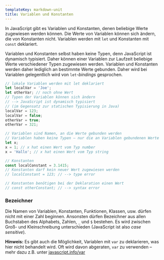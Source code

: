 ```yaml
---
templateKey: markdown-unit
title: Variablen und Konstanten
---
```


In JavaScript gibt es Variablen und Konstanten, denen beliebige Werte zugewiesen werden
können. Die Werte von Variablen können sich ändern, die von Konstanten nicht.
Variablen werden mit `let` und Konstanten mit `const` deklariert.

Variablen und Konstanten selbst haben keine Typen, denn JavaScript ist dynamisch
typisiert. Daher können einer Variablen zur Laufzeit beliebige Werte verschiedener
Typen zugewiesen werden. Variablen und Konstanten werden daher lediglich an
bestimmte Werte gebunden. Daher wird bei Variablen gelegentlich wird von
`let`-_bindings_ gesprochen.

```js
// lokale Variablen werden mit let deklariert
let localVar = 'Joe';
let otherVar; // noch ohne Wert
// Typen der Variablen können sich ändern
// --> JavaScript ist dynamisch typisiert
// (im Gegensatz zur statischen Typisierung in Java)
localVar = 123;
localVar = false;
otherVar = true;
otherVar = 321;

// Variablen sind Namen, an die Werte gebunden werden
// Variablen haben keine Typen — nur die an Variablen gebundenen Werte
let x;
x = 1; // x hat einen Wert vom Typ number
x = 'Hallo'; // x hat einen Wert vom Typ string

// Konstanten
const localConstant = 3.1415;
// Konstanten darf kein neuer Wert zugewiesen werden
// localConstant = 123; // --> type error

// Konstanten benötigen bei der Deklaration einen Wert
// const otherConstant; // --> syntax error
```

### Bezeichner

Die Namen von Variablen, Konstanten, Funktionen, Klassen, usw. dürfen nicht mit einer Zahl beginnen.
Ansonsten dürfen Bezeichner aus allen Buchstaben des Alphabets, Zahlen, `_` und `$` bestehen. Es wird zwischen
Groß- und Kleinschreibung unterschieden (JavaScript ist also _case sensitive_).

**Hinweis:** Es gibt auch die Möglichkeit, Variablen mit `var` zu deklarieren, was hier
nicht behandelt wird. Oft wird davon abgeraten, `var` zu verwenden – mehr dazu z.B. unter
[javascript.info/var](https://javascript.info/var)
